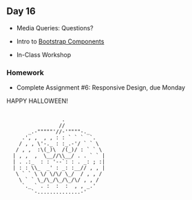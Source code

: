 ## Day 16

* Media Queries: Questions?

* Intro to [Bootstrap Components](https://getbootstrap.com/)

* In-Class Workshop


### Homework

* Complete Assignment #6: Responsive Design, due Monday


HAPPY HALLOWEEN!

```

                  .
                 //
       _.-"""""'//-'""""-._
     .', ,  , , : : ` ` `  `.
    / , , \'-._ : :_.-'/ ` ` \
   / , ,  :\(_)\  /(_)/ : ` ` \
  | , ,  ,  \__//\\__/ . . ` ` |
  | . .:_  : : '--`: : . _: ; :|
  | : : \\_  _' : _: :__// , , |
   \ ` ` \ \/ \/\/ \_/  / , , /
    \ ` ` \_/\_/\_/\_/\/ , , /
     `._ ` . :  :  :  , , _.'
        `-..............-'
